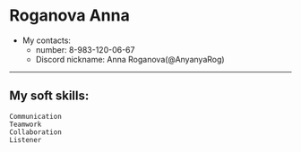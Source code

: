 # __Roganova Anna__
* My contacts:
  * number: 8-983-120-06-67
  * Discord nickname: Anna Roganova(@AnyanyaRog)
***

## My soft skills:
```
Communication
Teamwork
Collaboration
Listener
```